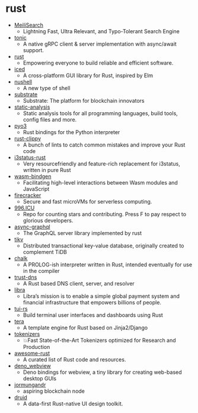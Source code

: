 # rust
- [MeiliSearch](https://github.com/meilisearch/MeiliSearch)
  - Lightning Fast, Ultra Relevant, and Typo-Tolerant Search Engine
- [tonic](https://github.com/hyperium/tonic)
  - A native gRPC client & server implementation with async/await support.
- [rust](https://github.com/rust-lang/rust)
  - Empowering everyone to build reliable and efficient software.
- [iced](https://github.com/hecrj/iced)
  - A cross-platform GUI library for Rust, inspired by Elm
- [nushell](https://github.com/nushell/nushell)
  - A new type of shell
- [substrate](https://github.com/paritytech/substrate)
  - Substrate: The platform for blockchain innovators
- [static-analysis](https://github.com/analysis-tools-dev/static-analysis)
  - Static analysis tools for all programming languages, build tools, config files and more.
- [pyo3](https://github.com/PyO3/pyo3)
  - Rust bindings for the Python interpreter
- [rust-clippy](https://github.com/rust-lang/rust-clippy)
  - A bunch of lints to catch common mistakes and improve your Rust code
- [i3status-rust](https://github.com/greshake/i3status-rust)
  - Very resourcefriendly and feature-rich replacement for i3status, written in pure Rust
- [wasm-bindgen](https://github.com/rustwasm/wasm-bindgen)
  - Facilitating high-level interactions between Wasm modules and JavaScript
- [firecracker](https://github.com/firecracker-microvm/firecracker)
  - Secure and fast microVMs for serverless computing.
- [996.ICU](https://github.com/996icu/996.ICU)
  - Repo for counting stars and contributing. Press F to pay respect to glorious developers.
- [async-graphql](https://github.com/async-graphql/async-graphql)
  - The GraphQL server library implemented by rust
- [tikv](https://github.com/tikv/tikv)
  - Distributed transactional key-value database, originally created to complement TiDB
- [chalk](https://github.com/rust-lang/chalk)
  - A PROLOG-ish interpreter written in Rust, intended eventually for use in the compiler
- [trust-dns](https://github.com/bluejekyll/trust-dns)
  - A Rust based DNS client, server, and resolver
- [libra](https://github.com/libra/libra)
  - Libra’s mission is to enable a simple global payment system and financial infrastructure that empowers billions of people.
- [tui-rs](https://github.com/fdehau/tui-rs)
  - Build terminal user interfaces and dashboards using Rust
- [tera](https://github.com/Keats/tera)
  - A template engine for Rust based on Jinja2/Django
- [tokenizers](https://github.com/huggingface/tokenizers)
  - 💥Fast State-of-the-Art Tokenizers optimized for Research and Production
- [awesome-rust](https://github.com/rust-unofficial/awesome-rust)
  - A curated list of Rust code and resources.
- [deno_webview](https://github.com/eliassjogreen/deno_webview)
  - Deno bindings for webview, a tiny library for creating web-based desktop GUIs
- [jormungandr](https://github.com/input-output-hk/jormungandr)
  - aspiring blockchain node
- [druid](https://github.com/xi-editor/druid)
  - A data-first Rust-native UI design toolkit.
